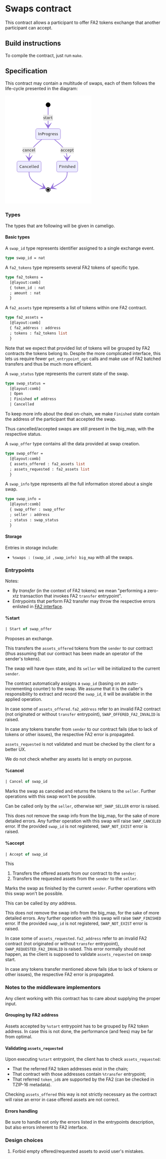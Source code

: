 # Swaps contract

This contract allows a participant to offer FA2 tokens exchange that another participant can accept.

## Build instructions

To compile the contract, just run `make`.

## Specification

This contract may contain a multitude of swaps, each of them follows the life-cycle presented in the diagram:

![lifecycle](./swap-lifecycle.png)

### Types

The types that are following will be given in cameligo.

#### Basic types

A `swap_id` type represents identifier assigned to a single exchange event.

```ocaml
type swap_id = nat
```

A `fa2_tokens` type represents several FA2 tokens of specific type.

```ocaml
type fa2_tokens =
  [@layout:comb]
  { token_id : nat
  ; amount : nat
  }
```

A `fa2_assets` type represents a list of tokens within one FA2 contract.

```ocaml
type fa2_assets =
  [@layout:comb]
  { fa2_address : address
  ; tokens : fa2_tokens list
  }
```

Note that we expect that provided list of tokens will be grouped by FA2 contracts the tokens belong to. Despite the more complicated interface, this lets us require fewer `get_entrypoint_opt` calls and make use of FA2 batched transfers and thus be much more efficient.

A `swap_status` type represents the current state of the swap.

```ocaml
type swap_status =
  [@layout:comb]
  | Open
  | Finished of address
  | Cancelled
```

To keep more info about the deal on-chain, we make `Finished` state contain the address of the participant that accepted the swap.

Thus cancelled/accepted swaps are still present in the big_map, with the respective status.

A `swap_offer` type contains all the data provided at swap creation.

```ocaml
type swap_offer =
  [@layout:comb]
  { assets_offered : fa2_assets list
  ; assets_requested : fa2_assets list
  }
```

A `swap_info` type represents all the full information stored about a single swap.

```ocaml
type swap_info =
  [@layout:comb]
  { swap_offer : swap_offer
  ; seller : address
  ; status : swap_status
  }
```

#### Storage

Entries in storage include:
* `%swaps : (swap_id ,swap_info) big_map` with all the swaps.

### Entrypoints

Notes:
* By *transfer* (in the context of FA2 tokens) we mean "performing a zero-xtz transaction that invokes FA2 `transfer` entrypoint".
* Entrypoints that perform FA2 transfer may throw the respective errors enlisted in [FA2 interface](https://gitlab.com/tzip/tzip/-/blob/master/proposals/tzip-12/tzip-12.md#error-handling).

#### %start

```ocaml
| Start of swap_offer
```

Proposes an exchange.

This transfers the `assets_offered` tokens from the `sender` to our contract (thus assuming that our contract has been made an operator of the sender's tokens).

The swap will have `Open` state, and its `seller` will be initialized to the current `sender`.

The contract automatically assigns a `swap_id` (basing on an auto-incrementing counter) to the swap. We assume that it is the caller's responsibility to extract and record the `swap_id`, it will be available in the applied operation.

In case some of `assets_offered.fa2_address` refer to an invalid FA2 contract (not originated or without `transfer` entrypoint), `SWAP_OFFERED_FA2_INVALID` is raised.

In case any tokens transfer from `sender` to our contract fails (due to lack of tokens or other issues), the respective FA2 error is propagated.

`assets_requested` is not validated and must be checked by the client for a better UX.

We do not check whether any assets list is empty on purpose.

#### %cancel

```ocaml
| Cancel of swap_id
```

Marks the swap as canceled and returns the tokens to the `seller`. Further operations with this swap won't be possible.

Can be called only by the `seller`, otherwise `NOT_SWAP_SELLER` error is raised.

This does not remove the swap info from the big_map, for the sake of more detailed errors. Any further operation with this swap will raise `SWAP_CANCELED` error. If the provided `swap_id` is not registered, `SWAP_NOT_EXIST` error is raised.

#### %accept

```ocaml
| Accept of swap_id
```

This
1. Transfers the offered assets from our contract to the `sender`;
2. Transfers the requested assets from the `sender` to the `seller`.

Marks the swap as finished by the current `sender`. Further operations with this swap won't be possible.

This can be called by *any* address.

This does not remove the swap info from the big_map, for the sake of more detailed errors. Any further operation with this swap will raise `SWAP_FINISHED` error. If the provided `swap_id` is not registered, `SWAP_NOT_EXIST` error is raised.

In case some of `assets_requested.fa2_address` refer to an invalid FA2 contract (not originated or without `transfer` entrypoint), `SWAP_REQUESTED_FA2_INVALID` is raised. This error normally should not happen, as the client is supposed to validate `assets_requested` on swap start.

In case any tokens transfer mentioned above fails (due to lack of tokens or other issues), the respective FA2 error is propagated.

### Notes to the middleware implementors

Any client working with this contract has to care about supplying the proper input.

#### Grouping by FA2 address

Assets accepted by `%start` entrypoint has to be grouped by FA2 token address.
In case this is not done, the performance (and fees) may be far from optimal.

#### Validating `assets_requested`

Upon executing `%start` entrypoint, the client has to check `assets_requested`:
  * That the referred FA2 token addresses exist in the chain;
  * That contract with those addresses contain `%transfer` entrypoint;
  * That referred `token_id`s are supported by the FA2 (can be checked in TZIP-16 metadata).

Checking `assets_offered` this way is not strictly necessary as the contract will raise an error in case offered assets are not correct.

#### Errors handling

Be sure to handle not only the errors listed in the entrypoints description, but also errors inherent to FA2 interface.

### Design choices

1. Forbid empty offered/requested assets to avoid user's mistakes.
